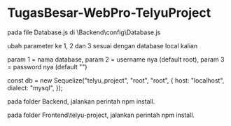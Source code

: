 # TugasBesar-WebPro-TelyuProject

pada file Database.js di \Backend\config\Database.js

ubah parameter ke 1, 2 dan 3 sesuai dengan database local kalian 

param 1 = nama database,
param 2 = username nya (default root),
param 3 = password nya (default "")

const db = new Sequelize("telyu_project", "root", "root", {
  host: "localhost",
  dialect: "mysql",
});

pada folder Backend, jalankan perintah npm install.

pada folder Frontend\telyu-project, jalankan perintah npm install.
